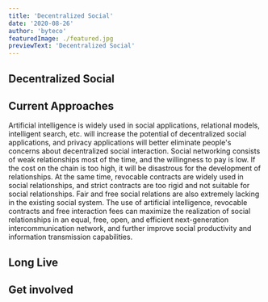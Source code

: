 ```yaml
---
title: 'Decentralized Social'
date: '2020-08-26'
author: 'byteco'
featuredImage: ./featured.jpg
previewText: 'Decentralized Social'
---
```



## Decentralized Social


## Current Approaches

Artificial intelligence is widely used in social applications, relational models, intelligent search, etc. will increase the potential of decentralized social applications, and privacy applications will better eliminate people's concerns about decentralized social interaction. Social networking consists of weak relationships most of the time, and the willingness to pay is low. If the cost on the chain is too high, it will be disastrous for the development of relationships. At the same time, revocable contracts are widely used in social relationships, and strict contracts are too rigid and not suitable for social relationships. Fair and free social relations are also extremely lacking in the existing social system. The use of artificial intelligence, revocable contracts and free interaction fees can maximize the realization of social relationships in an equal, free, open, and efficient next-generation intercommunication network, and further improve social productivity and information transmission capabilities.

## Long Live 




## Get involved 




